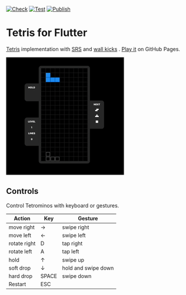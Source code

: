 [![Check](https://github.com/andnexus/flutter_tetris/actions/workflows/check.yml/badge.svg)](https://github.com/andnexus/flutter_tetris/actions/workflows/check.yml)
[![Test](https://github.com/andnexus/flutter_tetris/actions/workflows/test.yml/badge.svg)](https://github.com/andnexus/flutter_tetris/actions/workflows/test.yml)
[![Publish](https://github.com/andnexus/flutter_tetris/actions/workflows/publish.yml/badge.svg)](https://github.com/andnexus/flutter_tetris/actions/workflows/publish.yml)

# Tetris for Flutter

[Tetris](https://harddrop.com/wiki/Gameplay_overview) implementation
with [SRS](https://harddrop.com/wiki/SRS)
and [wall kicks](https://harddrop.com/wiki/SRS#Wall_Kicks)
. [Play it](https://andnexus.github.io/flutter_tetris/) on GitHub Pages.

[![gameplay](assets/tetris.gif)](https://andnexus.github.io/flutter_tetris/)

## Controls

Control Tetrominos with keyboard or gestures.

| Action                  | Key   | Gesture                 |
|-------------------------|-------|-------------------------|
| move right              |   →   | swipe right             |
| move left               |   ←   | swipe left              |
| rotate right            |   D   | tap right               |
| rotate left             |   A   | tap left                |
| hold                    |   ↑   | swipe up                |
| soft drop               |   ↓   | hold and swipe down     |
| hard drop               | SPACE | swipe down              |
| Restart                 |  ESC  |                         |
